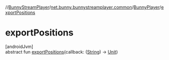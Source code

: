 //[BunnyStreamPlayer](../../../index.md)/[net.bunny.bunnystreamplayer.common](../index.md)/[BunnyPlayer](index.md)/[exportPositions](export-positions.md)

# exportPositions

[androidJvm]\
abstract fun [exportPositions](export-positions.md)(callback: ([String](https://kotlinlang.org/api/core/kotlin-stdlib/kotlin/-string/index.html)) -&gt; [Unit](https://kotlinlang.org/api/core/kotlin-stdlib/kotlin/-unit/index.html))